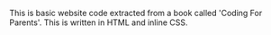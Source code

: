This is basic website code extracted from a book called 'Coding For Parents'. This is written in HTML and inline CSS. 
